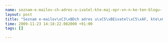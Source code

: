 ```yaml
--- 
name: seznam-e-mailov-ch-adres-u-ivatel-kte-maj-opr-vn-n-ke-ten-blogu-
layout: post
title: "Seznam e-mailov\xC3\xBDch adres u\xC5\xBEivatel\xC5\xAF, kte\xC5\x99\xC3\xAD maj\xC3\xAD opr\xC3\xA1vn\xC4\x9Bn\xC3\xAD ke \xC4\x8Dten\xC3\xAD blogu."
time: 2009-11-23 14:18:22.082000 +01:00
tags: []

---
```

